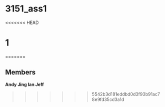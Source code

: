 # 3151_ass1
<<<<<<< HEAD
# 1
=======
## Members
**Andy Jing Ian Jeff**
>>>>>>> 5542b3d181eddbd0d3f93b91ac78e9fd35cd3a1d
